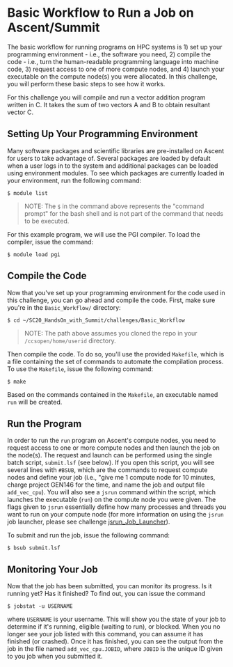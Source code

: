 # Basic Workflow to Run a Job on Ascent/Summit

The basic workflow for running programs on HPC systems is 1) set up your programming environment - i.e., the software you need, 2) compile the code - i.e., turn the human-readable programming language into machine code, 3) request access to one of more compute nodes, and 4) launch your executable on the compute node(s) you were allocated. In this challenge, you will perform these basic steps to see how it works.

For this challenge you will compile and run a vector addition program written in C. It takes the sum of two vectors A and B to obtain resultant vector C. 


## Setting Up Your Programming Environment
Many software packages and scientific libraries are pre-installed on Ascent for users to take advantage of. Several packages are loaded by default when a user logs in to the system and additional packages can be loaded using environment modules. To see which packages are currently loaded in your environment, run the following command:

```
$ module list
``` 

> NOTE: The `$` in the command above represents the "command prompt" for the bash shell and is not part of the command that needs to be executed.

For this example program, we will use the PGI compiler. To load the compiler, issue the command:

```
$ module load pgi
```

## Compile the Code

Now that you've set up your programming environment for the code used in this challenge, you can go ahead and compile the code. First, make sure you're in the `Basic_Workflow/` directory:

```
$ cd ~/SC20_HandsOn_with_Summit/challenges/Basic_Workflow
```

> NOTE: The path above assumes you cloned the repo in your `/ccsopen/home/userid` directory.

Then compile the code. To do so, you'll use the provided `Makefile`, which is a file containing the set of commands to automate the compilation process. To use the `Makefile`, issue the following command:

```
$ make
```

Based on the commands contained in the `Makefile`, an executable named `run` will be created.

## Run the Program

In order to run the `run` program on Ascent's compute nodes, you need to request access to one or more compute nodes and then launch the job on the node(s). The request and launch can be performed using the single batch script, `submit.lsf` (see below). If you open this script, you will see several lines with `#BSUB`, which are the commands to request compute nodes and define your job (i.e., "give me 1 compute node for 10 minutes, charge project GEN146 for the time, and name the job and output file `add_vec_cpu`). You will also see a `jsrun` command within the script, which launches the executable (`run`) on the compute node you were given. The flags given to `jsrun` essentially define how many processes and threads you want to run on your compute node (for more information on using the `jsrun` job launcher, please see challenge [jsrun\_Job\_Launcher](jsrun_Job_Launcher)).

To submit and run the job, issue the following command:

```
$ bsub submit.lsf
```

## Monitoring Your Job

Now that the job has been submitted, you can monitor its progress. Is it running yet? Has it finished? To find out, you can issue the command 

```
$ jobstat -u USERNAME
```

where `USERNAME` is your username. This will show you the state of your job to determine if it's running, eligible (waiting to run), or blocked. When you no longer see your job listed with this command, you can assume it has finished (or crashed). Once it has finished, you can see the output from the job in the file named `add_vec_cpu.JOBID`, where `JOBID` is the unique ID given to you job when you submitted it.

